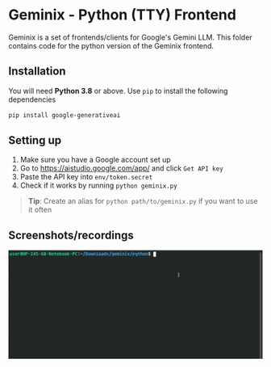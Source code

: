 # Geminix - Python (TTY) Frontend
Geminix is a set of frontends/clients for Google's Gemini LLM.
This folder contains code for the python version of the Geminix frontend.

## Installation
You will need **Python 3.8** or above. Use `pip` to install the following dependencies

```sh
pip install google-generativeai
```

## Setting up
1. Make sure you have a Google account set up
2. Go to https://aistudio.google.com/app/ and click `Get API key`
4. Paste the API key into `env/token.secret`
5. Check if it works by running `python geminix.py`

> **Tip**: Create an alias for `python path/to/geminix.py` if you want to use it often

## Screenshots/recordings
![Geminix Python Demo](../demo/python/geminix_python_demo.gif "Geminix Python Demo")

